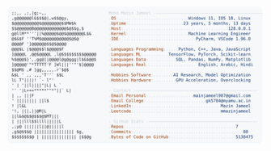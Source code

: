 <picture>
  <source srcset="https://raw.githubusercontent.com/mmazinjameel/mmazinjameel/main/dark_mode.svg?v=1744944929" media="(prefers-color-scheme: dark)">
  <img src="https://raw.githubusercontent.com/mmazinjameel/mmazinjameel/main/light_mode.svg?v=1744944929">
</picture>
